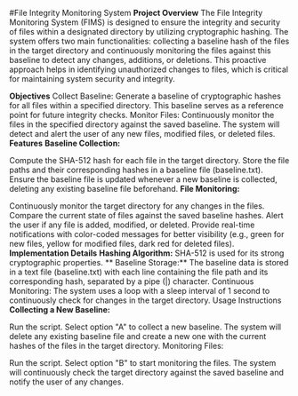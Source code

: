 
#File Integrity Monitoring System
**Project Overview**
The File Integrity Monitoring System (FIMS) is designed to ensure the integrity and security of files within a designated directory by utilizing cryptographic hashing. The system offers two main functionalities: collecting a baseline hash of the files in the target directory and continuously monitoring the files against this baseline to detect any changes, additions, or deletions. This proactive approach helps in identifying unauthorized changes to files, which is critical for maintaining system security and integrity.

**Objectives**
Collect Baseline: Generate a baseline of cryptographic hashes for all files within a specified directory. This baseline serves as a reference point for future integrity checks.
Monitor Files: Continuously monitor the files in the specified directory against the saved baseline. The system will detect and alert the user of any new files, modified files, or deleted files.
**Features**
  **Baseline Collection:**
  
  Compute the SHA-512 hash for each file in the target directory.
  Store the file paths and their corresponding hashes in a baseline file (baseline.txt).
  Ensure the baseline file is updated whenever a new baseline is collected, deleting any existing baseline file beforehand.
  **File Monitoring:**
  
  Continuously monitor the target directory for any changes in the files.
  Compare the current state of files against the saved baseline hashes.
  Alert the user if any file is added, modified, or deleted.
  Provide real-time notifications with color-coded messages for better visibility (e.g., green for new files, yellow for modified files, dark red for deleted files).
**Implementation Details**
  **Hashing Algorithm:** SHA-512 is used for its strong cryptographic properties.
 ** Baseline Storage:** The baseline data is stored in a text file (baseline.txt) with each line containing the file path and its corresponding hash, separated by a pipe (|) character.
  Continuous Monitoring: The system uses a loop with a sleep interval of 1 second to continuously check for changes in the target directory.
Usage Instructions
**Collecting a New Baseline:**

Run the script.
Select option "A" to collect a new baseline.
The system will delete any existing baseline file and create a new one with the current hashes of the files in the target directory.
Monitoring Files:

Run the script.
Select option "B" to start monitoring the files.
The system will continuously check the target directory against the saved baseline and notify the user of any changes.
